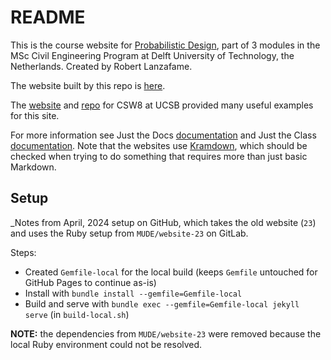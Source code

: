 # README

This is the course website for [Probabilistic Design](https://studiegids.tudelft.nl/a101_displayCourse.do?course_id=63756), part of 3 modules in the MSc Civil Engineering Program at Delft University of Technology, the Netherlands. Created by Robert Lanzafame.

The website built by this repo is [here](https://tudelft-citg.github.io/HOS-prob-design-23/).

The [website](https://ucsb-csw8.github.io/s22/) and [repo](https://github.com/ucsb-csw8/s22/)  for CSW8 at UCSB provided many useful examples for this site.

For more information see Just the Docs [documentation](https://just-the-docs.github.io/just-the-docs/) and Just the Class [documentation](https://kevinl.info/just-the-class/). Note that the websites use [Kramdown](https://kramdown.gettalong.org/index.html), which should be checked when trying to do something that requires more than just basic Markdown.

## Setup

_Notes from April, 2024 setup on GitHub, which takes the old website (`23`) and uses the Ruby setup from `MUDE/website-23` on GitLab.

Steps:
- Created `Gemfile-local` for the local build (keeps `Gemfile` untouched for GitHub Pages to continue as-is)
- Install with `bundle install --gemfile=Gemfile-local`
- Build and serve with `bundle exec --gemfile=Gemfile-local jekyll serve` (in `build-local.sh`)

**NOTE:** the dependencies from `MUDE/website-23` were removed because the local Ruby environment could not be resolved.